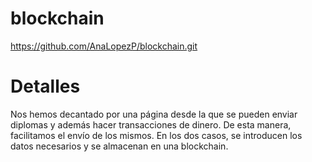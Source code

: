 # blockchain
https://github.com/AnaLopezP/blockchain.git

# Detalles
Nos hemos decantado por una página desde la que se pueden enviar diplomas y además hacer transacciones de dinero. De esta manera, facilitamos el envío de los mismos. En los dos casos, se introducen los datos necesarios y se almacenan en una blockchain.
